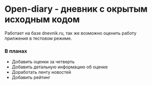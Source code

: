 # Open-diary  - дневник с окрытым исходным кодом

Работает на базе dnevnik.ru, так же возможно оценить работу прилжения в тестовом режиме. 

### В планах
 - Добавить оценки за четверть
 - Добавить детальную информацию об оценке
 - Доработать ленту новостей
 - Добавить рейтинг
